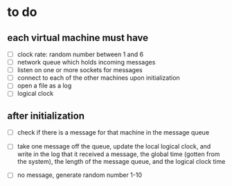 # to do

## each virtual machine must have
- [ ] clock rate: random number between 1 and 6
- [ ] network queue which holds incoming messages
- [ ] listen on one or more sockets for messages
- [ ] connect to each of the other machines upon initialization
- [ ] open a file as a log
- [ ] logical clock

## after initialization
- [ ] check if there is a message for that machine in the message queue
- [ ] take one message off the queue, update the local logical clock, and write in the log that it received a message, the global time (gotten from the system), the length of the message queue, and the logical clock time
- [ ] no message, generate random number 1-10


